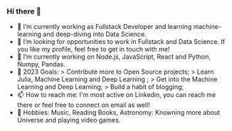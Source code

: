 ### Hi there 👋


- 🔭 I’m currently working as Fullstack Developer and learning machine-learning and deep-diving into Data Science.
- 👯 I’m looking for opportunities to work in Fullstack and Data Science. If you like my profile, feel free to get in touch with me!
- 🔭 I’m currently working on Node.js, JavaScript, React and Python, Numpy, Pandas.
- 🥅 2023 Goals:
          > Contribute more to Open Source projects;
          > Learn Julia, Machine Learning and Deep Learning ;
          > Get into the Machine Learning and Deep Learning;
          > Build a habit of blogging;
- 📫 How to reach me: I'm most active on Linkedin, you can reach me there or feel free to connect on email as well!
- 🚀 Hobbies: Music, Reading Books, Astronomy: Knowning more about Universe and playing video games.

